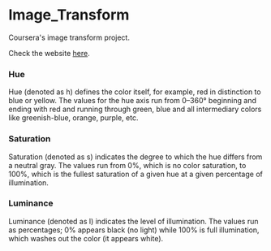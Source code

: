 # Image_Transform
Coursera's image transform project.

Check the website [here](https://www.coursera.org/learn/cs-fundamentals-1).

### Hue
Hue (denoted as h) defines the color itself, for
example, red in distinction to blue or yellow. The
values for the hue axis run from 0–360° beginning
and ending with red and running through green,
blue and all intermediary colors like greenish-blue,
orange, purple, etc.

###  Saturation
Saturation (denoted as s) indicates the degree to which the hue differs from a neutral gray. The values run from
0%, which is no color saturation, to 100%, which is the fullest saturation of a given hue at a given percentage of
illumination.

### Luminance
Luminance (denoted as l) indicates the level of illumination. The values run as percentages; 0% appears black
(no light) while 100% is full illumination, which washes out the color (it appears white).

